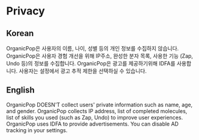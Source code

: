 # Privacy
## Korean
OrganicPop은 사용자의 이름, 나이, 성별 등의 개인 정보를 수집하지 않습니다.
OrganicPop은 사용자 경험 개선을 위해 IP주소, 완성한 분자 목록, 사용한 기능 (Zap, Undo 등)의 정보를 수집합니다.
OrganicPop은 광고를 제공하기위해 IDFA를 사용합니다. 사용자는 설정에서 광고 추적 제한을 선택하실 수 있습니다.

## English
OrganicPop DOESN'T collect users' private information such as name, age, and gender.
OrganicPop collects IP address, list of completed molecules, list of skills you used (such as Zap, Undo) to improve user experiences.
OrganicPop uses IDFA to provide advertisements. You can disable AD tracking in your settings.
